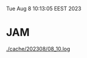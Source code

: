 Tue Aug  8 10:13:05 EEST 2023
# JAM
<a href='./cache/202308/08_10.log'>./cache/202308/08_10.log</a>
